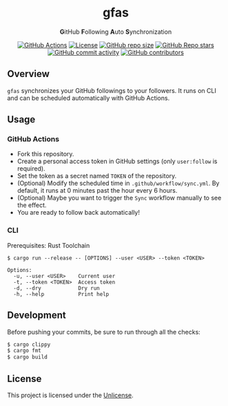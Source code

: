 <div align="center">

# gfas

**G**itHub **F**ollowing **A**uto **S**ynchronization

[![GitHub Actions](https://img.shields.io/github/actions/workflow/status/jwcub/gfas/build.yml?style=flat-square)](https://github.com/jwcub/gfas/actions)
[![License](https://img.shields.io/github/license/jwcub/gfas?style=flat-square&color=orange)](https://github.com/jwcub/gfas/blob/main/LICENSE)
[![GitHub repo size](https://img.shields.io/github/repo-size/jwcub/gfas?style=flat-square)](https://github.com/jwcub/gfas)
[![GitHub Repo stars](https://img.shields.io/github/stars/jwcub/gfas?style=flat-square&color=yellow)](https://github.com/jwcub/gfas/stargazers)
[![GitHub commit activity](https://img.shields.io/github/commit-activity/y/jwcub/gfas?style=flat-square)](https://github.com/jwcub/gfas/commits/main/)
[![GitHub contributors](https://img.shields.io/github/contributors/jwcub/gfas?style=flat-square)](https://github.com/jwcub/gfas/graphs/contributors)

</div>

## Overview

`gfas` synchronizes your GitHub followings to your followers. It runs on CLI and can be
scheduled automatically with GitHub Actions.

## Usage

### GitHub Actions

- Fork this repository.
- Create a personal access token in GitHub settings (only `user:follow` is required).
- Set the token as a secret named `TOKEN` of the repository.
- (Optional) Modify the scheduled time in `.github/workflow/sync.yml`. By default, it runs at 0 minutes past the hour every 6 hours.
- (Optional) Maybe you want to trigger the `Sync` workflow manually to see the effect.
- You are ready to follow back  automatically!

### CLI

Prerequisites: Rust Toolchain

```plaintext
$ cargo run --release -- [OPTIONS] --user <USER> --token <TOKEN>

Options:
  -u, --user <USER>    Current user
  -t, --token <TOKEN>  Access token
  -d, --dry            Dry run
  -h, --help           Print help
```

## Development

Before pushing your commits, be sure to run through all the checks:

```sh
$ cargo clippy
$ cargo fmt
$ cargo build
```

## License

This project is licensed under the [Unlicense](https://github.com/jwcub/gfas/blob/main/LICENSE).
